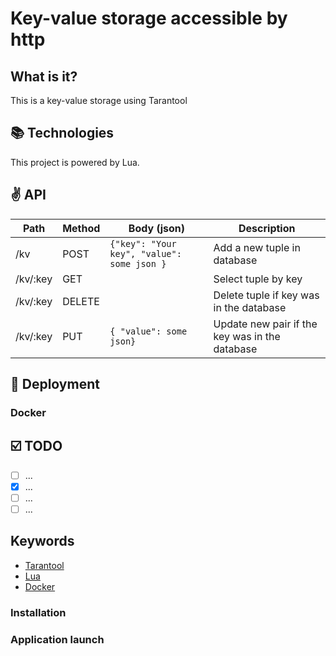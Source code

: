 #  Key-value storage accessible by http
##  What is it?
This is a key-value storage using Tarantool

## 📚 Technologies
This project is powered by Lua.

## ✌️ API
Path | Method | Body (json) | Description
--- | --- | --- | --- 
/kv | POST | ```{"key": "Your key", "value": some json } ``` | Add a new tuple in database
/kv/:key | GET |  | Select tuple by key
/kv/:key | DELETE | | Delete tuple if key was in the database
/kv/:key | PUT | ```{ "value": some json} ``` | Update new pair if the key was in the database

## 📝 Deployment
### Docker

## ☑️ TODO
- [ ] ...
- [x] ... 
- [ ] ...
- [ ] ...

## Keywords
  - [Tarantool](https://www.tarantool.io/en/)
  - [Lua](https://www.lua.org)
  - [Docker](https://hub.docker.com/r/ax4docker/ax_tarantool)


### Installation

### Application launch
